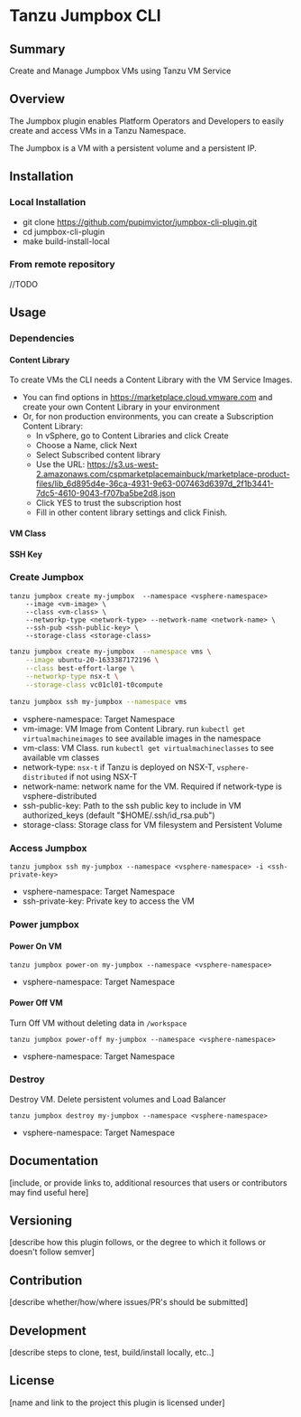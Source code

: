 # Tanzu Jumpbox CLI

## Summary

Create and Manage Jumpbox VMs using Tanzu VM Service

## Overview

The Jumpbox plugin enables Platform Operators and Developers to easily create and access VMs in a Tanzu Namespace. 

The Jumpbox is a VM with a persistent volume and a persistent IP.  

## Installation

### Local Installation

- git clone https://github.com/pupimvictor/jumpbox-cli-plugin.git
- cd jumpbox-cli-plugin
- make build-install-local

### From remote repository

//TODO

## Usage

### Dependencies

#### Content Library

To create VMs the CLI needs a Content Library with the VM Service Images. 

- You can find options in https://marketplace.cloud.vmware.com and create your own Content Library in your environment
- Or, for non production environments, you can create a Subscription Content Library:
  - In vSphere, go to Content Libraries and click Create
  - Choose a Name, click Next
  - Select Subscribed content library
  - Use the URL: https://s3.us-west-2.amazonaws.com/cspmarketplacemainbuck/marketplace-product-files/lib_6d895d4e-36ca-4931-9e63-007463d6397d_2f1b3441-7dc5-4610-9043-f707ba5be2d8.json
  - Click YES to trust the subscription host
  - Fill in other content library settings and click Finish.

#### VM Class

#### SSH Key



### Create Jumpbox

``` 
tanzu jumpbox create my-jumpbox  --namespace <vsphere-namespace> 
    --image <vm-image> \
    --class <vm-class> \
    --networkp-type <network-type> --network-name <network-name> \
    --ssh-pub <ssh-public-key> \
    --storage-class <storage-class>
```

```bash
tanzu jumpbox create my-jumpbox  --namespace vms \
    --image ubuntu-20-1633387172196 \
    --class best-effort-large \
    --networkp-type nsx-t \
    --storage-class vc01cl01-t0compute
    
tanzu jumpbox ssh my-jumpbox --namespace vms  
```

- vsphere-namespace: Target Namespace
- vm-image: VM Image from Content Library. run `kubectl get virtualmachineimages` to see available images in the namespace
- vm-class: VM Class. run `kubectl get virtualmachineclasses` to see available vm classes
- network-type: `nsx-t` if Tanzu is deployed on NSX-T, `vsphere-distributed` if not using NSX-T
- network-name: network name for the VM. Required if network-type is vsphere-distributed
- ssh-public-key: Path to the ssh public key to include in VM authorized_keys (default "$HOME/.ssh/id_rsa.pub")
- storage-class: Storage class for VM filesystem and Persistent Volume

### Access Jumpbox

```tanzu jumpbox ssh my-jumpbox --namespace <vsphere-namespace> -i <ssh-private-key>```

- vsphere-namespace: Target Namespace
- ssh-private-key: Private key to access the VM

### Power jumpbox

#### Power On VM

```tanzu jumpbox power-on my-jumpbox --namespace <vsphere-namespace> ```

- vsphere-namespace: Target Namespace

#### Power Off VM

Turn Off VM without deleting data in `/workspace`

```tanzu jumpbox power-off my-jumpbox --namespace <vsphere-namespace> ```

- vsphere-namespace: Target Namespace

### Destroy

Destroy VM. Delete persistent volumes and Load Balancer

```tanzu jumpbox destroy my-jumpbox --namespace <vsphere-namespace> ```

- vsphere-namespace: Target Namespace

## Documentation

[include, or provide links to, additional resources that users or contributors may find useful here]

## Versioning

[describe how this plugin follows, or the degree to which it follows or doesn't follow semver]

## Contribution

[describe whether/how/where issues/PR's should be submitted]

## Development

[describe steps to clone, test, build/install locally, etc..]

## License

[name and link to the project this plugin is licensed under]
